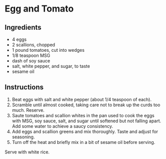 # Egg and Tomato

## Ingredients

- 4 eggs
- 2 scallions, chopped
- 1 pound tomatoes, cut into wedges
- 1/8 teaspoon MSG
- dash of soy sauce
- salt, white pepper, and sugar, to taste
- sesame oil

## Instructions

1. Beat eggs with salt and white pepper (about 1/4 teaspoon of each).
2. Scramble until almost cooked, taking care not to break up the curds too much. Reserve.
3. Saute tomatoes and scallion whites in the pan used to cook the eggs with MSG, soy sauce, salt, and sugar until softened but not falling apart. Add some water to achieve a saucy consistency.
4. Add eggs and scallion greens and mix thoroughly. Taste and adjust for seasoning.
5. Turn off the heat and briefly mix in a bit of sesame oil before serving.

Serve with white rice.
